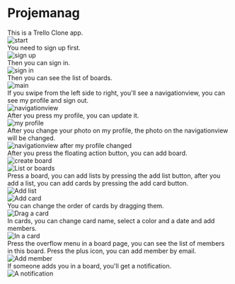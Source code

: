# Projemanag  
This is a Trello Clone app.  
![start](https://github.com/ConnorWuProjects/Projemanag/blob/master/screenshots/start.png)  
You need to sign up first.  
![sign up](https://github.com/ConnorWuProjects/Projemanag/blob/master/screenshots/sign%20up.png)  
Then you can sign in.  
![sign in](https://github.com/ConnorWuProjects/Projemanag/blob/master/screenshots/sign%20in.png)  
Then you can see the list of boards.  
![main](https://github.com/ConnorWuProjects/Projemanag/blob/master/screenshots/main.png)  
If you swipe from the left side to right, you'll see a navigationview, you can see my profile and sign out.  
![navigationview](https://github.com/ConnorWuProjects/Projemanag/blob/master/screenshots/NavigationView.png)  
After you press my profile, you can update it.  
![my profile](https://github.com/ConnorWuProjects/Projemanag/blob/master/screenshots/my%20profile.png)  
After you change your photo on my profile, the photo on the navigationview will be changed.  
![navigationview after my profile changed](https://github.com/ConnorWuProjects/Projemanag/blob/master/screenshots/NavigationView%20after%20my%20profile%20changed.png)  
After you press the floating action button, you can add board.  
![create board](https://github.com/ConnorWuProjects/Projemanag/blob/master/screenshots/create%20board.png)      
![List or boards](https://github.com/ConnorWuProjects/Projemanag/blob/master/screenshots/List%20of%20boards.png)  
Press a board, you can add lists by pressing the add list button, after you add a list, you can add cards by pressing the add card button.    
![Add list](https://github.com/ConnorWuProjects/Projemanag/blob/master/screenshots/In%20a%20board.png)  
![Add card](https://github.com/ConnorWuProjects/Projemanag/blob/master/screenshots/Add%20card.png)  
You can change the order of cards by dragging them.  
![Drag a card](https://github.com/ConnorWuProjects/Projemanag/blob/master/screenshots/Drag%20a%20card.png)  
In cards, you can change card name, select a color and a date and add members.    
![In a card](https://github.com/ConnorWuProjects/Projemanag/blob/master/screenshots/In%20a%20card.png)    
Press the overflow menu in a board page, you can see the list of members in this board. Press the plus icon, you can add member by email.      
![Add member](https://github.com/ConnorWuProjects/Projemanag/blob/master/screenshots/Add%20member.png)    
If someone adds you in a board, you'll get a notification.  
![A notification](https://github.com/ConnorWuProjects/Projemanag/blob/master/screenshots/A%20notification.png)  


